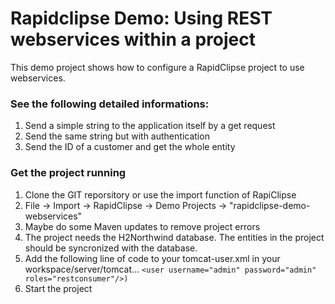 # Rapidclipse Demo: Using REST webservices within a project

This demo project shows how to configure a RapidClipse project to use webservices. 

### See the following detailed informations:
1. Send a simple string to the application itself by a get request
2. Send the same string but with authentication
3. Send the ID of a customer and get the whole entity

### Get the project running 
1. Clone the GIT reporsitory or use the import function of RapiClipse
2. File -> Import -> RapidClipse -> Demo Projects -> "rapidclipse-demo-webservices"
3. Maybe do some Maven updates to remove project errors
4. The project needs the H2Northwind database. The entities in the project should be syncronized with the database.
5. Add the following line of code to your tomcat-user.xml in your workspace/server/tomcat... `<user username="admin" password="admin" roles="restconsumer"/>)`
6. Start the project